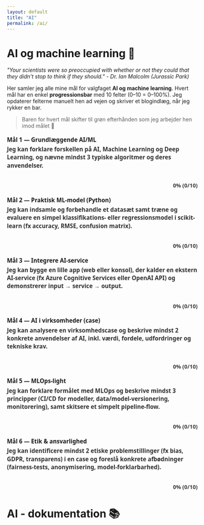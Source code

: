 ```yaml
---
layout: default
title: "AI"
permalink: /ai/
---
```


# AI og machine learning 🤖

_"Your scientists were so preoccupied with whether or not they could that they didn't stop to think if they should." - Dr. Ian Malcolm (Jurassic Park)_

Her samler jeg alle mine mål for valgfaget **AI og machine learning**. Hvert mål har en enkel **progressionsbar** med 10 felter (0–10 = 0–100%). Jeg opdaterer felterne manuelt hen ad vejen og skriver et blogindlæg, når jeg rykker en bar.

> Baren for hvert mål skifter til grøn efterhånden som jeg arbejder hen imod målet 🎯

<style>
/* XP-bar (midnight tema) */
.xp{font:600 .95rem/1.4 system-ui,sans-serif; margin:1.1rem 0}
.xp .label{margin-bottom:.25rem}
.xp .desc{opacity:.9; margin-bottom:.35rem}

.xp table{border-collapse:separate; border-spacing:0; width:100%; max-width:720px; margin:0}
.xp td{
  width:10%; height:24px;
  background:rgba(255,255,255,.10);
  border-right:1px solid rgba(255,255,255,.06);
}
.xp td:first-child{border-top-left-radius:6px; border-bottom-left-radius:6px}
.xp td:last-child{border-right:none; border-top-right-radius:6px; border-bottom-right-radius:6px}
.xp td.filled{background:#22c55e}

/* Meta tekst lige under baren */
.xp .meta{
  opacity:.85; font-weight:600;
  margin-top:.15rem;   /* meget lille luft */
  font-size:.9rem;
  text-align:right;    /* højrejusteret under baren */
}
</style>

<!-- SÅDAN BRUGER DU EN BAR:
     - Læg "class='filled'" på så mange <td> som du vil (0–10).
     - Opdatér teksten i .meta (fx “30% (3/10)”). -->

<!-- 1) GRUNDLÆGGENDE AI/ML -->
<div class="xp">
  <div class="label">Mål 1 — Grundlæggende AI/ML</div>
  <div class="desc">Jeg kan forklare forskellen på AI, Machine Learning og Deep Learning, og nævne mindst 3 typiske algoritmer og deres anvendelser.</div>
  <table><tr>
    <td class=""></td><td class=""></td><td class=""></td><td class=""></td><td class=""></td>
    <td class=""></td><td class=""></td><td class=""></td><td class=""></td><td class=""></td>
  </tr></table>
  <div class="meta">0% (0/10)</div>
</div>

<!-- 2) PRAKTISK ML-MODEL (PYTHON) -->
<div class="xp">
  <div class="label">Mål 2 — Praktisk ML-model (Python)</div>
  <div class="desc">Jeg kan indsamle og forbehandle et datasæt samt træne og evaluere en simpel klassifikations- eller regressionsmodel i scikit-learn (fx accuracy, RMSE, confusion matrix).</div>
  <table><tr>
    <td class=""></td><td class=""></td><td class=""></td><td class=""></td><td class=""></td>
    <td class=""></td><td class=""></td><td class=""></td><td class=""></td><td class=""></td>
  </tr></table>
  <div class="meta">0% (0/10)</div>
</div>

<!-- 3) INTEGRATION AF AI-SERVICE -->
<div class="xp">
  <div class="label">Mål 3 — Integrere AI-service</div>
  <div class="desc">Jeg kan bygge en lille app (web eller konsol), der kalder en ekstern AI-service (fx Azure Cognitive Services eller OpenAI API) og demonstrerer input → service → output.</div>
  <table><tr>
    <td class=""></td><td class=""></td><td class=""></td><td class=""></td><td class=""></td>
    <td class=""></td><td class=""></td><td class=""></td><td class=""></td><td class=""></td>
  </tr></table>
  <div class="meta">0% (0/10)</div>
</div>

<!-- 4) AI I VIRKSOMHEDER (CASE) -->
<div class="xp">
  <div class="label">Mål 4 — AI i virksomheder (case)</div>
  <div class="desc">Jeg kan analysere en virksomhedscase og beskrive mindst 2 konkrete anvendelser af AI, inkl. værdi, fordele, udfordringer og tekniske krav.</div>
  <table><tr>
    <td class=""></td><td class=""></td><td class=""></td><td class=""></td><td class=""></td>
    <td class=""></td><td class=""></td><td class=""></td><td class=""></td><td class=""></td>
  </tr></table>
  <div class="meta">0% (0/10)</div>
</div>

<!-- 5) MLOPS-LIGHT -->
<div class="xp">
  <div class="label">Mål 5 — MLOps-light</div>
  <div class="desc">Jeg kan forklare formålet med MLOps og beskrive mindst 3 principper (CI/CD for modeller, data/model-versionering, monitorering), samt skitsere et simpelt pipeline-flow.</div>
  <table><tr>
    <td class=""></td><td class=""></td><td class=""></td><td class=""></td><td class=""></td>
    <td class=""></td><td class=""></td><td class=""></td><td class=""></td><td class=""></td>
  </tr></table>
  <div class="meta">0% (0/10)</div>
</div>

<!-- 6) ETIK & ANSVARLIGHED -->
<div class="xp">
  <div class="label">Mål 6 — Etik & ansvarlighed</div>
  <div class="desc">Jeg kan identificere mindst 2 etiske problemstillinger (fx bias, GDPR, transparens) i en case og foreslå konkrete afbødninger (fairness-tests, anonymisering, model-forklarbarhed).</div>
  <table><tr>
    <td class=""></td><td class=""></td><td class=""></td><td class=""></td><td class=""></td>
    <td class=""></td><td class=""></td><td class=""></td><td class=""></td><td class=""></td>
  </tr></table>
  <div class="meta">0% (0/10)</div>
</div>

# AI - dokumentation 📚
